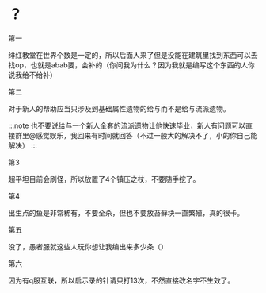 # ？

第一

绯红教堂在世界个数是一定的，所以后面人来了但是没能在建筑里找到东西可以去找op，也就是abab要，会补的（你问我为什么？因为我就是编写这个东西的人你说我给不给补）

第二

对于新人的帮助应当只涉及到基础属性遗物的给与而不是给与流派遗物。

:::note
也不要说给与一个新人全套的流派遗物让他快速毕业，新人有问题可以直接群里@感觉娱乐，我回来有时间就回答（不过一般大的解决不了，小的你自己能解决）
:::

第3

超平坦目前会刷怪，所以放置了4个镇压之杖，不要随手挖了。

第4

出生点的鱼是非常稀有，不要全杀，但也不要放苔藓块一直繁殖，真的很卡。

第五

没了，愚者服就这些人玩你想让我编出来多少条（）

第六

因为有q服互联，所以启示录的针请只打13次，不然直接改名字不生效了。